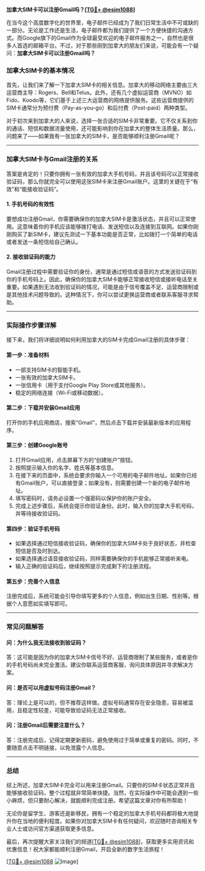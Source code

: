 **加拿大SIM卡可以注册Gmail吗？[[TG💪+ @esim1088](https://t.me/s/esim1088)]**

在当今这个高度数字化的世界里，电子邮件已经成为了我们日常生活中不可或缺的一部分。无论是工作还是生活，电子邮件都为我们提供了一个方便快捷的沟通方式。而Google旗下的Gmail作为全球最受欢迎的电子邮件服务之一，自然也是很多人首选的邮箱平台。不过，对于那些刚到加拿大的朋友们来说，可能会有一个疑问：**加拿大SIM卡可以注册Gmail吗？**

### **加拿大SIM卡的基本情况**

首先，让我们来了解一下加拿大SIM卡的相关信息。加拿大的移动网络主要由三大运营商主导：Rogers、Bell和Telus。此外，还有几个虚拟运营商（MVNO）如Fido、Koodo等，它们基于上述三大运营商的网络提供服务。这些运营商提供的SIM卡通常分为预付费（Pay-as-you-go）和后付费（Post-paid）两种类型。

对于初次来到加拿大的人来说，选择一张合适的SIM卡非常重要。它不仅关系到你的通话、短信和数据流量使用，还可能影响到你在加拿大的整体生活质量。那么，问题来了——如果我有一张加拿大的SIM卡，是否能够顺利注册Gmail呢？

---

### **加拿大SIM卡与Gmail注册的关系**

答案是肯定的！只要你拥有一张有效的加拿大手机号码，并且该号码可以正常接收验证码，那么你就完全可以使用这张SIM卡来注册Gmail账户。这里的关键在于“有效”和“能接收验证码”。

#### **1. 手机号码的有效性**
要想成功注册Gmail，你需要确保你的加拿大SIM卡是激活状态，并且可以正常使用。这意味着你的手机应该能够拨打电话、发送短信以及连接到互联网。如果你刚刚购买了新SIM卡，建议先测试一下基本功能是否正常，比如拨打一个简单的电话或者发送一条短信给自己确认。

#### **2. 接收验证码的能力**
Gmail注册过程中需要验证你的身份，通常是通过短信或语音的方式发送验证码到你的手机号码上。因此，确保你的加拿大SIM卡能够正常接收短信或接听电话至关重要。如果遇到无法收到验证码的情况，可能是由于信号覆盖不足、运营商限制或是其他技术问题导致的。这种情况下，你可以尝试更换运营商或者联系客服寻求帮助。

---

### **实际操作步骤详解**

接下来，我们将详细说明如何利用加拿大的SIM卡完成Gmail注册的具体步骤：

#### **第一步：准备材料**
- 一部支持SIM卡的智能手机。
- 一张有效的加拿大SIM卡。
- 一张信用卡（用于支付Google Play Store或其他服务）。
- 稳定的网络连接（Wi-Fi或移动数据）。

#### **第二步：下载并安装Gmail应用**
打开你的手机应用商店，搜索“Gmail”，然后点击下载并安装最新版本的应用程序。

#### **第三步：创建Google账号**
1. 打开Gmail应用，点击屏幕下方的“创建账户”按钮。
2. 按照提示输入你的名字、姓氏等基本信息。
3. 在接下来的页面中，系统会要求你输入一个可用的电子邮件地址。如果你已经有Gmail账户，可以直接登录；如果没有，则需要创建一个新的电子邮件地址。
4. 填写密码时，请务必设置一个强密码以保护你的账户安全。
5. 完成上述步骤后，系统会提示你验证身份。此时，输入你的加拿大手机号码，并等待接收验证码。

#### **第四步：验证手机号码**
- 如果选择通过短信接收验证码，确保你的加拿大SIM卡处于良好状态，并检查短信是否及时到达。
- 如果选择通过语音接收验证码，同样需要确保你的手机能够正常接听来电。
- 输入正确的验证码后，继续按照提示完成剩下的注册流程。

#### **第五步：完善个人信息**
注册完成后，系统可能会引导你填写更多的个人信息，例如出生日期、性别等。根据个人意愿如实填写即可。

---

### **常见问题解答**

#### **问：为什么我无法接收到验证码？**
答：这可能是因为你的加拿大SIM卡信号不好、运营商限制了某些服务，或者是你的手机号码尚未完全激活。建议你联系运营商客服，询问具体原因并寻求解决方案。

#### **问：是否可以用虚拟号码注册Gmail？**
答：理论上是可以的，但不推荐这样做。虚拟号码通常存在安全隐患，容易被滥用，且稳定性较差，可能导致验证码无法正常接收。

#### **问：注册Gmail后需要注意什么？**
答：注册完成后，记得定期更新密码，避免使用过于简单或重复的密码。同时，不要随意点击不明链接，以免泄露个人信息。

---

### **总结**

综上所述，加拿大SIM卡完全可以用来注册Gmail。只要你的SIM卡状态正常并且能够接收验证码，整个过程就非常简单快捷。当然，在实际操作中可能会遇到一些小麻烦，但只要耐心解决，就能顺利完成注册。希望这篇文章对你有所帮助！

无论你是留学生、游客还是新移民，拥有一个稳定的加拿大手机号码都将极大地提升你在当地的便利程度。如果你对加拿大SIM卡有任何疑问，欢迎随时咨询相关专业人士或访问官方渠道获取更多信息。

最后，再次提醒大家关注我们的频道[[TG💪+ @esim1088](https://t.me/s/esim1088)]，获取更多实用资讯和优惠信息！祝大家都能顺利注册Gmail，开启全新的数字生活旅程！

[[TG💪+ @esim1088](https://t.me/s/esim1088) ![Image](https://i.postimg.cc/4NQfJmqS/Snipaste-2025-05-13-00-14-12.png)]
